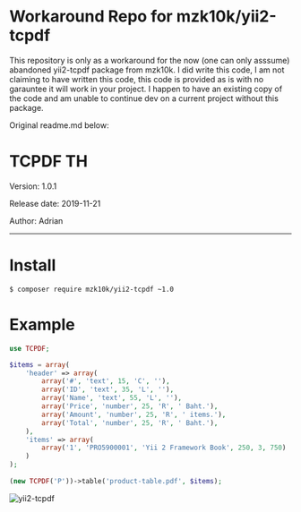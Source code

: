 Workaround Repo for mzk10k/yii2-tcpdf
============================================================

This repository is only as a workaround for the now (one can only asssume) abandoned yii2-tcpdf package from mzk10k. I did write this code, I am not claiming to have written this code, this code is provided as is with no garauntee it will work in your project. I happen to have an existing copy of the code and am unable to continue dev on a current project without this package.


Original readme.md below:


TCPDF TH
============================================================

Version: 1.0.1

Release date: 2019-11-21

Author:	Adrian

------------------------------------------------------------

Install 
============================================================

```
$ composer require mzk10k/yii2-tcpdf ~1.0
```

Example 
============================================================

```php
use TCPDF;

$items = array(
    'header' => array(
        array('#', 'text', 15, 'C', ''),
        array('ID', 'text', 35, 'L', ''),
        array('Name', 'text', 55, 'L', ''),
        array('Price', 'number', 25, 'R', ' Baht.'),
        array('Amount', 'number', 25, 'R', ' items.'),
        array('Total', 'number', 25, 'R', ' Baht.'),
    ),
    'items' => array(
        array('1', 'PRO5900001', 'Yii 2 Framework Book', 250, 3, 750)
    )
);
        
(new TCPDF('P'))->table('product-table.pdf', $items);
```

<span class="right">![yii2-tcpdf](img/2016-02-27_10-52-00.png)</span>
